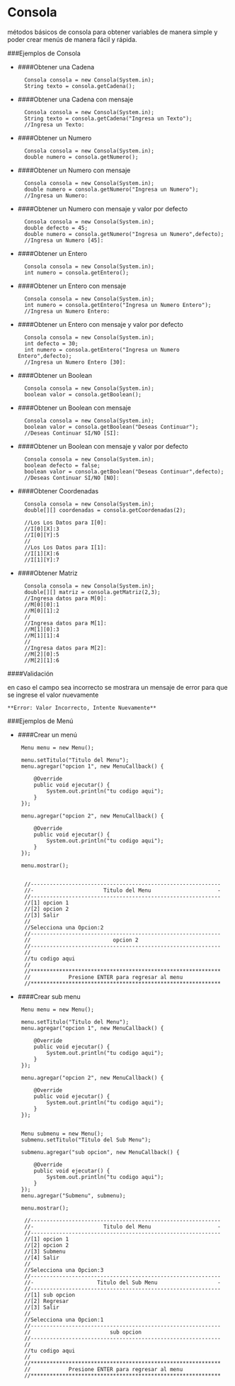 
Consola
========

métodos básicos de consola para obtener variables de manera simple y poder crear menús de manera fácil y rápida.




###Ejemplos de Consola

- ####Obtener una Cadena
	
        Consola consola = new Consola(System.in);
        String texto = consola.getCadena(); 

- ####Obtener una Cadena con mensaje
	
        Consola consola = new Consola(System.in);
        String texto = consola.getCadena("Ingresa un Texto"); 
        //Ingresa un Texto:    
        
- ####Obtener un Numero
	
        Consola consola = new Consola(System.in);
        double numero = consola.getNumero();  
        
- ####Obtener un Numero con mensaje
	
        Consola consola = new Consola(System.in);
        double numero = consola.getNumero("Ingresa un Numero"); 
        //Ingresa un Numero:    
        
- ####Obtener un Numero con mensaje y valor por defecto
	
        Consola consola = new Consola(System.in);
        double defecto = 45;
        double numero = consola.getNumero("Ingresa un Numero",defecto);   
        //Ingresa un Numero [45]:   
        
- ####Obtener un Entero
	
        Consola consola = new Consola(System.in);
        int numero = consola.getEntero();  
        
- ####Obtener un Entero con mensaje
	
        Consola consola = new Consola(System.in);
        int numero = consola.getEntero("Ingresa un Numero Entero");  
        //Ingresa un Numero Entero: 
        
- ####Obtener un Entero con mensaje y valor por defecto
	
        Consola consola = new Consola(System.in);
        int defecto = 30;
        int numero = consola.getEntero("Ingresa un Numero Entero",defecto); 
        //Ingresa un Numero Entero [30]:   
        
- ####Obtener un Boolean
	
        Consola consola = new Consola(System.in);
        boolean valor = consola.getBoolean();  
        
- ####Obtener un Boolean con mensaje
	
        Consola consola = new Consola(System.in);
        boolean valor = consola.getBoolean("Deseas Continuar");  
        //Deseas Continuar SI/NO [SI]:         
        
- ####Obtener un Boolean con mensaje y valor por defecto
	
        Consola consola = new Consola(System.in);
        boolean defecto = false;
        boolean valor = consola.getBoolean("Deseas Continuar",defecto);   
        //Deseas Continuar SI/NO [NO]:      
        
- ####Obtener Coordenadas
	
        Consola consola = new Consola(System.in);
        double[][] coordenadas = consola.getCoordenadas(2);
        
        //Los Los Datos para I[0]:
		//I[0][X]:3
		//I[0][Y]:5
		//
		//Los Los Datos para I[1]:
		//I[1][X]:6
		//I[1][Y]:7    
        
- ####Obtener Matriz
	
        Consola consola = new Consola(System.in);
        double[][] matriz = consola.getMatriz(2,3); 
        //Ingresa datos para M[0]:
        //M[0][0]:1
        //M[0][1]:2
        //
        //Ingresa datos para M[1]:
        //M[1][0]:3
        //M[1][1]:4
        //
        //Ingresa datos para M[2]:
        //M[2][0]:5
        //M[2][1]:6
        
        
####Validación

en caso el campo sea incorrecto se mostrara un mensaje de error para que se ingrese el valor nuevamente 

	**Error: Valor Incorrecto, Intente Nuevamente**
	



###Ejemplos de Menú

- ####Crear un menú
      
       Menu menu = new Menu();
       
       menu.setTitulo("Titulo del Menu");
       menu.agregar("opcion 1", new MenuCallback() {

           @Override
           public void ejecutar() {
               System.out.println("tu codigo aqui");
           }
       });
       
       menu.agregar("opcion 2", new MenuCallback() {

           @Override
           public void ejecutar() {
               System.out.println("tu codigo aqui");
           }
       });
       
       menu.mostrar();
       
       
        //------------------------------------------------------------
        //-                      Titulo del Menu                     -
        //------------------------------------------------------------
        //[1] opcion 1 
        //[2] opcion 2 
        //[3] Salir 
        //
        //Selecciona una Opcion:2
        //------------------------------------------------------------
        //                          opcion 2                          
        //------------------------------------------------------------
        //
        //tu codigo aqui
        //
        //************************************************************
        //            Presione ENTER para regresar al menu            
        //************************************************************
        
        
        
- ####Crear sub menu

       Menu menu = new Menu();
       
       menu.setTitulo("Titulo del Menu");
       menu.agregar("opcion 1", new MenuCallback() {

           @Override
           public void ejecutar() {
               System.out.println("tu codigo aqui");
           }
       });
       
       menu.agregar("opcion 2", new MenuCallback() {

           @Override
           public void ejecutar() {
               System.out.println("tu codigo aqui");
           }
       });
       
       
       Menu submenu = new Menu();
       submenu.setTitulo("Titulo del Sub Menu");
       
       submenu.agregar("sub opcion", new MenuCallback() {

           @Override
           public void ejecutar() {
               System.out.println("tu codigo aqui");
           }
       });
       menu.agregar("Submenu", submenu);
       
       menu.mostrar();
       
        //------------------------------------------------------------
        //-                      Titulo del Menu                     -
        //------------------------------------------------------------
        //[1] opcion 1 
        //[2] opcion 2 
        //[3] Submenu 
        //[4] Salir 
        //
        //Selecciona una Opcion:3
        //------------------------------------------------------------
        //-                    Titulo del Sub Menu                   -
        //------------------------------------------------------------
        //[1] sub opcion 
        //[2] Regresar 
        //[3] Salir 
        //
        //Selecciona una Opcion:1
        //------------------------------------------------------------
        //                         sub opcion                         
        //------------------------------------------------------------
        //
        //tu codigo aqui
        //
        //************************************************************
        //            Presione ENTER para regresar al menu            
        //************************************************************

       